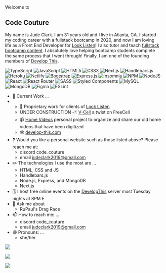 Welcome to
## Code Couture

My name is Jude Clark. I am 31 years old and I live in Atlanta, GA. I started my coding career with a fullstack bootcamp in 2020, and now I am loving life as a Front End Developer for [Look Listen](https://github.com/looklisten)! I also tutor and teach [fullstack bootcamp content](https://github.com/coding-boot-camp). I absolutely love helping bootcamp students complete the same process that I went through! Finally, I am one of the founding members of [Develop This](https://github.com/DevelopThisOfficial).

![TypeScript](https://img.shields.io/badge/typescript-%23007ACC.svg?style=for-the-badge&logo=typescript&logoColor=white) ![JavaScript](https://img.shields.io/badge/javascript-%23323330.svg?style=for-the-badge&logo=javascript&logoColor=%23F7DF1E) ![HTML5](https://img.shields.io/badge/html5-%23E34F26.svg?style=for-the-badge&logo=html5&logoColor=white) ![CSS3](https://img.shields.io/badge/css3-%231572B6.svg?style=for-the-badge&logo=css3&logoColor=white) ![Next.js](https://img.shields.io/badge/next%20js-000000?style=for-the-badge&logo=nextdotjs&logoColor=white) ![Handlebars.js](https://img.shields.io/badge/Handlebars%20js-f0772b?style=for-the-badge&logo=handlebarsdotjs&logoColor=black) ![Heroku](https://img.shields.io/badge/heroku-%23430098.svg?style=for-the-badge&logo=heroku&logoColor=white) ![Netlify](https://img.shields.io/badge/netlify-%23000000.svg?style=for-the-badge&logo=netlify&logoColor=#00C7B7) ![Bootstrap](https://img.shields.io/badge/bootstrap-%23563D7C.svg?style=for-the-badge&logo=bootstrap&logoColor=white) ![Express.js](https://img.shields.io/badge/express.js-%23404d59.svg?style=for-the-badge&logo=express&logoColor=%2361DAFB) ![Insomnia](https://img.shields.io/badge/Insomnia-black?style=for-the-badge&logo=insomnia&logoColor=5849BE) ![NPM](https://img.shields.io/badge/NPM-%23000000.svg?style=for-the-badge&logo=npm&logoColor=white) ![NodeJS](https://img.shields.io/badge/node.js-6DA55F?style=for-the-badge&logo=node.js&logoColor=white)  ![React](https://img.shields.io/badge/react-%2320232a.svg?style=for-the-badge&logo=react&logoColor=%2361DAFB) ![React Router](https://img.shields.io/badge/React_Router-CA4245?style=for-the-badge&logo=react-router&logoColor=white) ![SASS](https://img.shields.io/badge/SASS-hotpink.svg?style=for-the-badge&logo=SASS&logoColor=white) ![Styled Components](https://img.shields.io/badge/styled--components-DB7093?style=for-the-badge&logo=styled-components&logoColor=white) ![MySQL](https://img.shields.io/badge/mysql-%2300f.svg?style=for-the-badge&logo=mysql&logoColor=white) 
![MongoDB](https://img.shields.io/badge/MongoDB-%234ea94b.svg?style=for-the-badge&logo=mongodb&logoColor=white) ![Figma](https://img.shields.io/badge/figma-%23F24E1E.svg?style=for-the-badge&logo=figma&logoColor=white) ![ESLint](https://img.shields.io/badge/ESLint-4B3263?style=for-the-badge&logo=eslint&logoColor=white) 

- 🔭 Current Work ...
- - 🏦 Proprietary work for clients of [Look Listen](https://www.looklisten.com/)
  - UNDER CONSTRUCTION -🃏 [V-Cell](https://github.com/judeclark19/react-solitaire) a twist on FreeCell
  - 📹 [Home Videos](https://github.com/judeclark19/home-videos-2) personal project to organize and share our old home videos that have been digitized
  - 🕸️ [develop-this.com](https://www.develop-this.com/)
- ❓ Would you like a personal website such as those listed above? Please reach me at:
  - discord code_couture
  - email judeclark2019@gmail.com
- ✏️ The technologies I use the most are ...
  - HTML, CSS and JS
  - Handlebars.js
  - Node.js, Express, and MongoDB
  - Next.js
- 🗓️ I host free online events on the [DevelopThis](https://www.develop-this.com/) server most Tuesday nights at 8PM E
- 💬 Ask me about 
  - RuPaul's Drag Race
- 📫 How to reach me: ...
  - discord code_couture
  - email judeclark2019@gmail.com
- 😄 Pronouns: ...
  - she/her

![](https://github-readme-stats.vercel.app/api?username=judeclark19&theme=synthwave&hide_border=false&include_all_commits=true&count_private=true&show_icons=true)

![](https://github-readme-streak-stats.herokuapp.com/?user=judeclark19&theme=synthwave&hide_border=false&show_icons=true)

![](https://github-readme-stats.vercel.app/api/top-langs/?username=judeclark19&theme=synthwave&hide_border=false&include_all_commits=true&count_private=true&layout=compact&show_icons=true)
